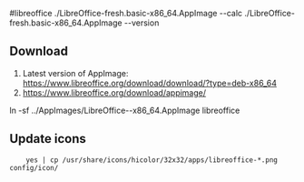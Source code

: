 #libreoffice
./LibreOffice-fresh.basic-x86_64.AppImage --calc
./LibreOffice-fresh.basic-x86_64.AppImage --version

## Download
1. Latest version of AppImage: https://www.libreoffice.org/download/download/?type=deb-x86_64
1. https://www.libreoffice.org/download/appimage/


ln -sf ../AppImages/LibreOffice-<versionstring>-x86_64.AppImage libreoffice

## Update icons
		yes | cp /usr/share/icons/hicolor/32x32/apps/libreoffice-*.png config/icon/